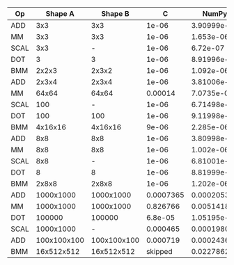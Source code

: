 | Op | Shape A | Shape B | C | NumPy | PyTorch | Vanilla |
|---|---|---|---|---|---|---|
| ADD | 3x3 | 3x3 | 1e-06 | 3.90999e-07 | 2.284e-06 | 1.723e-06 |
| MM | 3x3 | 3x3 | 1e-06 | 1.653e-06 | 1.553e-06 | 2.169e-06 |
| SCAL | 3x3 | - | 1e-06 | 6.72e-07 | 3.006e-06 | 9.61998e-07 |
| DOT | 3 | 3 | 1e-06 | 8.91996e-07 | 3.356e-06 | 5.50994e-07 |
| BMM | 2x2x3 | 2x3x2 | 1e-06 | 1.092e-06 | 3.8825e-06 | 2.585e-06 |
| ADD | 2x3x4 | 2x3x4 | 1e-06 | 3.81006e-07 | 1.392e-06 | 3.9575e-06 |
| MM | 64x64 | 64x64 | 0.00014 | 7.0735e-06 | 6.397e-06 | 0.00981652 |
| SCAL | 100 | - | 1e-06 | 6.71498e-07 | 3.016e-06 | 6.502e-06 |
| DOT | 100 | 100 | 1e-06 | 9.11998e-07 | 3.336e-06 | 4.0675e-06 |
| BMM | 4x16x16 | 4x16x16 | 9e-06 | 2.285e-06 | 6.1115e-06 | 0.000667536 |
| ADD | 8x8 | 8x8 | 1e-06 | 3.80998e-07 | 1.373e-06 | 7.85e-06 |
| MM | 8x8 | 8x8 | 1e-06 | 1.002e-06 | 2.48e-06 | 2.2402e-05 |
| SCAL | 8x8 | - | 1e-06 | 6.81001e-07 | 4.659e-06 | 4.889e-06 |
| DOT | 8 | 8 | 1e-06 | 8.81999e-07 | 5.239e-06 | 7.35999e-07 |
| BMM | 2x8x8 | 2x8x8 | 1e-06 | 1.202e-06 | 7.9855e-06 | 4.7504e-05 |
| ADD | 1000x1000 | 1000x1000 | 0.0007365 | 0.000205315 | 7.9754e-05 | skipped |
| MM | 1000x1000 | 1000x1000 | 0.826766 | 0.00514185 | 0.00701244 | skipped |
| DOT | 100000 | 100000 | 6.8e-05 | 1.05195e-05 | 6.763e-06 | 0.00450608 |
| SCAL | 1000x1000 | - | 0.000465 | 0.000198016 | 0.000691967 | skipped |
| ADD | 100x100x100 | 100x100x100 | 0.000719 | 0.000243632 | 0.000141315 | skipped |
| BMM | 16x512x512 | 16x512x512 | skipped | 0.0227862 | 0.0167363 | skipped |
